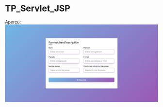 # TP_Servlet_JSP

Aperçu:
![alt text](https://github.com/IvinoDev/TP_Servlet_JSP/blob/main/apercu.png)
